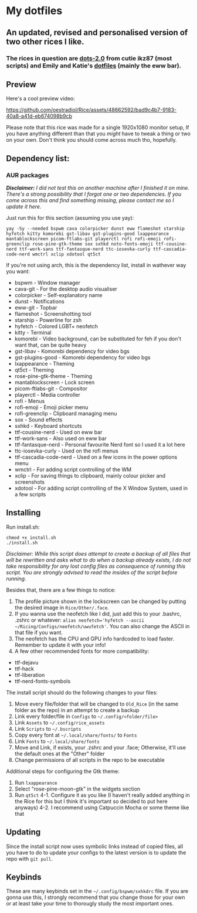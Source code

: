 # My dotfiles
## An updated, revised and personalised version of two other rices I like.
### The rices in question are [dots-2.0](https://github.com/ikz87/dots-2.0) from cutie ikz87 (most scripts) and Emily and Katie's [dotfiles](https://github.com/egirldevs/dotfiles) (mainly the eww bar). 

## Preview
Here's a cool preview video:


https://github.com/oestradiol/Rice/assets/48662592/bad9c4b7-9183-40a8-a41d-eb674098b9cb


Please note that this rice was made for a single 1920x1080 monitor setup, If you have anything different than that you *might* have to tweak a thing or two on your own. Don't think you should come across much tho, hopefully. 

## Dependency list:
### AUR packages
_**Disclaimer:** I did not test this on another machine after I finished it on mine. There's a strong possibility that I forgot one or two dependencies. If you come across this and find something missing, please contact me so I update it here._

Just run this for this section (assuming you use yay):
```
yay -Sy --needed bspwm cava colorpicker dunst eww flameshot starship hyfetch kitty komorebi gst-libav gst-plugins-good lxappearance mantablockscreen picom-ftlabs-git playerctl rofi rofi-emoji rofi-greenclip rose-pine-gtk-theme sox sxhkd noto-fonts-emoji ttf-cousine-nerd ttf-work-sans ttf-fantasque-nerd ttc-iosevka-curly ttf-cascadia-code-nerd wmctrl xclip xdotool qt5ct
```
If you're not using arch, this is the dependency list, install in wathever way you want:
- bspwm - Window manager
- cava-git - For the desktop audio visualiser
- colorpicker - Self-explanatory name
- dunst - Notifications
- eww-git - Topbar
- flameshot - Screenshotting tool
- starship - Powerline for zsh
- hyfetch - Colored LGBT+ neofetch
- kitty - Terminal
- komorebi - Video background, can be substituted for feh if you don't want that, can be quite heavy 
- gst-libav - Komorebi dependency for video bgs
- gst-plugins-good - Komorebi dependency for video bgs
- lxappearance - Theming
- qt5ct - Theming
- rose-pine-gtk-theme - Theming
- mantablockscreen - Lock screen
- picom-ftlabs-git - Compositor
- playerctl - Media controller
- rofi - Menus
- rofi-emoji - Emoji picker menu
- rofi-greenclip - Clipboard managing menu
- sox - Sound effects
- sxhkd - Keyboard shortcuts
- ttf-cousine-nerd - Used on eww bar
- ttf-work-sans - Also used on eww bar
- ttf-fantasque-nerd - Personal favourite Nerd font so I used it a lot here
- ttc-iosevka-curly - Used on the rofi menus
- ttf-cascadia-code-nerd - Used on a few icons in the power options menu
- wmctrl - For adding script controlling of the WM
- xclip - For saving things to clipboard, mainly colour picker and screenshots
- xdotool - For adding script controlling of the X Window System, used in a few scripts

## Installing
Run install.sh:
``` 
chmod +x install.sh
./install.sh
```
_Disclaimer: While this script does attempt to create a backup of all files that will be rewritten and asks what to do when a backup already exists, I do not take responsibility for any lost config files as consequence of running this script. You are strongly advised to read the insides of the script before running._

Besides that, there are a few things to notice:
1. The profile picture shown in the lockscreen can be changed by putting the desired image in `Rice/Other/.face`. <br>
2. If you wanna use the neofetch like I did, just add this to your .bashrc, .zshrc or whatever: `alias neofetch='hyfetch --ascii ~/Ricing/Configs/neofetch/uwufetch'`. You can also change the ASCII in that file if you want. <br>
3. The neofetch has the CPU and GPU info hardcoded to load faster. Remember to update it with your info!
4. A few other recommended fonts for more compatibility:
  - ttf-dejavu
  - ttf-hack
  - ttf-liberation
  - ttf-nerd-fonts-symbols

The install script should do the following changes to your files:
1. Move every file/folder that will be changed to `Old_Rice` (in the same folder as the repo) in an attempt to create a backup
2. Link every folder/file in `Configs` to `~/.config/<folder/file>`
3. Link `Assets` to `~/.config/rice_assets`
4. Link `Scripts` to `~/.bscripts`
6. Copy every font at `~/.local/share/fonts/` to `Fonts`
7. Link `Fonts` to `~/.local/share/fonts`
8. Move and Link, if exists, your .zshrc and your .face; Otherwise, it'll use the default ones at the "Other" folder
9. Change permissions of all scripts in the repo to be executable

Additional steps for configuring the Gtk theme:
1. Run `lxappearance`
2. Select "rose-pine-moon-gtk" in the widgets section 
3. Run `qt5ct`
4-1. Configure it as you like (I haven't really added anything in the Rice for this but I think it's important so decided to put here anyways)
4-2. I recommend using Catpuccin Mocha or some theme like that

## Updating
Since the install script now uses symbolic links instead of copied files, all you have to do to update your configs to the latest version is to update the repo with `git pull`.

## Keybinds
These are many keybinds set in the `~/.config/bspwm/sxhkdrc` file. If you are gonna use this, I strongly recommend that you change those for your own or at least take your time to thorougly study the most important ones.
